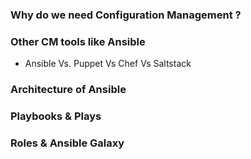 ### Why do we need Configuration Management ?

### Other CM tools like Ansible 
* Ansible Vs. Puppet Vs Chef Vs Saltstack

### Architecture of Ansible 

### Playbooks & Plays 

### Roles  & Ansible Galaxy

###
